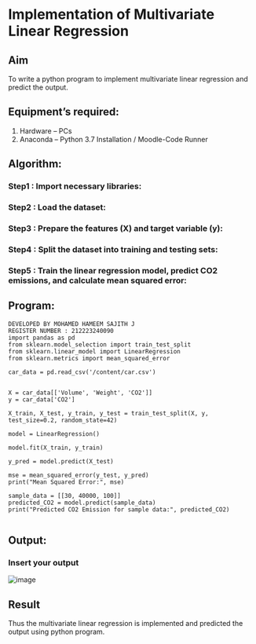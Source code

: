 # Implementation of Multivariate Linear Regression
## Aim
To write a python program to implement multivariate linear regression and predict the output.
## Equipment’s required:
1.	Hardware – PCs
2.	Anaconda – Python 3.7 Installation / Moodle-Code Runner
## Algorithm:
### Step1 : Import necessary libraries:

### Step2 : Load the dataset:

### Step3 : Prepare the features (X) and target variable (y):

### Step4 : Split the dataset into training and testing sets:

### Step5 : Train the linear regression model, predict CO2 emissions, and calculate mean squared error:

## Program:
```
DEVELOPED BY MOHAMED HAMEEM SAJITH J
REGISTER NUMBER : 212223240090
import pandas as pd
from sklearn.model_selection import train_test_split
from sklearn.linear_model import LinearRegression
from sklearn.metrics import mean_squared_error

car_data = pd.read_csv('/content/car.csv')


X = car_data[['Volume', 'Weight', 'CO2']]
y = car_data['CO2']  

X_train, X_test, y_train, y_test = train_test_split(X, y, test_size=0.2, random_state=42)

model = LinearRegression()

model.fit(X_train, y_train)

y_pred = model.predict(X_test)

mse = mean_squared_error(y_test, y_pred)
print("Mean Squared Error:", mse)

sample_data = [[30, 40000, 100]]  
predicted_CO2 = model.predict(sample_data)
print("Predicted CO2 Emission for sample data:", predicted_CO2)


```
## Output:

### Insert your output

![image](https://github.com/Sajith7862/Multivariate-Linear-Regression/assets/145972360/8e66dac5-0a5a-47d3-a5cd-43612c7df7a8)


## Result
Thus the multivariate linear regression is implemented and predicted the output using python program.
